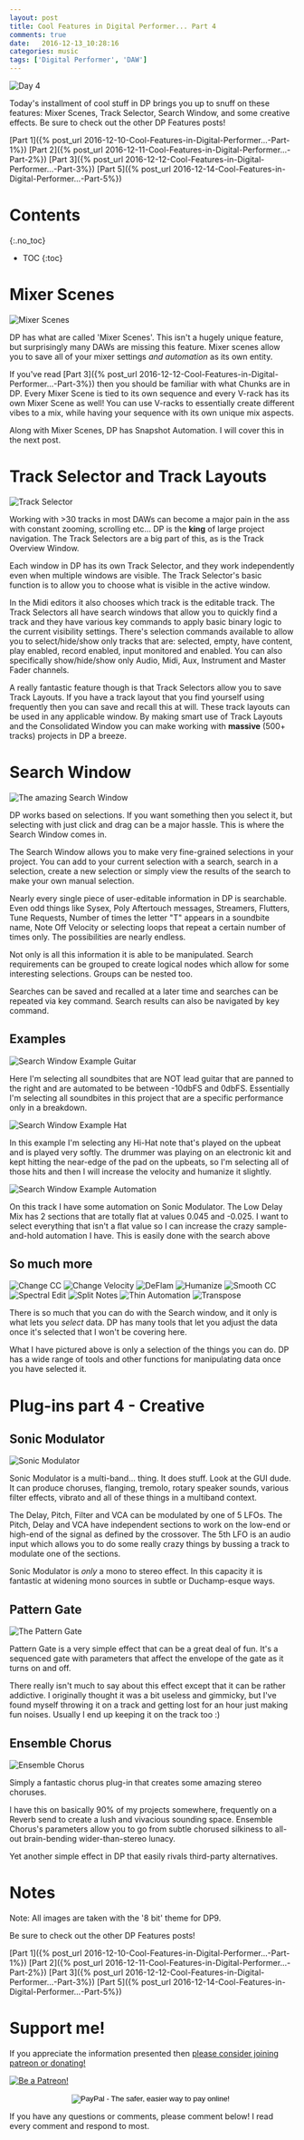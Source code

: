 ```yaml
---
layout: post
title: Cool Features in Digital Performer... Part 4
comments: true
date:   2016-12-13_10:28:16 
categories: music
tags: ['Digital Performer', 'DAW']
---
```


![Day 4](/assets/DP/Featurespt4.png)

Today's installment of cool stuff in DP brings you up to snuff on these features: Mixer Scenes, Track Selector, Search Window, and some creative effects.
Be sure to check out the other DP Features posts!

[Part 1]({% post_url 2016-12-10-Cool-Features-in-Digital-Performer...-Part-1%})
[Part 2]({% post_url 2016-12-11-Cool-Features-in-Digital-Performer...-Part-2%})
[Part 3]({% post_url 2016-12-12-Cool-Features-in-Digital-Performer...-Part-3%})
[Part 5]({% post_url 2016-12-14-Cool-Features-in-Digital-Performer...-Part-5%})

<!--more-->

# Contents
{:.no_toc}
* TOC
{:toc}

# Mixer Scenes

![Mixer Scenes](/assets/DP/MixerScenes.png)

DP has what are called 'Mixer Scenes'. This isn't a hugely unique feature, but surprisingly many DAWs are missing this feature. Mixer scenes allow you to save all of your mixer settings _and automation_ as its own entity.

If you've read [Part 3]({% post_url 2016-12-12-Cool-Features-in-Digital-Performer...-Part-3%}) then you should be familiar with what Chunks are in DP. Every Mixer Scene is tied to its own sequence and every V-rack has its own Mixer Scene as well! You can use V-racks to essentially create different vibes to a mix, while having your sequence with its own unique mix aspects.

Along with Mixer Scenes, DP has Snapshot Automation. I will cover this in the next post.

# Track Selector and Track Layouts

![Track Selector](/assets/DP/TrackSelector.png)

Working with >30 tracks in most DAWs can become a major pain in the ass with constant zooming, scrolling etc... DP is the __king__ of large project navigation. The Track Selectors are a big part of this, as is the Track Overview Window.

Each window in DP has its own Track Selector, and they work independently even when multiple windows are visible. The Track Selector's basic function is to allow you to choose what is visible in the active window. 

In the Midi editors it also chooses which track is the editable track. The Track Selectors all have search windows that allow you to quickly find a track and they have various key commands to apply basic binary logic to the current visibility settings. There's selection commands available to allow you to select/hide/show only tracks that are: selected, empty, have content, play enabled, record enabled, input monitored and enabled. You can also specifically show/hide/show only Audio, Midi, Aux, Instrument and Master Fader channels.

A really fantastic feature though is that Track Selectors allow you to save Track Layouts. If you have a track layout that you find yourself using frequently then you can save and recall this at will. These track layouts can be used in any applicable window. By making smart use of Track Layouts and the Consolidated Window you can make working with __massive__ (500+ tracks) projects in DP a breeze.

# Search Window

![The amazing Search Window](/assets/DP/SearchWindow.png)

DP works based on selections. If you want something then you select it, but selecting with just click and drag can be a major hassle. This is where the Search Window comes in.

The Search Window allows you to make very fine-grained selections in your project. You can add to your current selection with a search, search in a selection, create a new selection or simply view the results of the search to make your own manual selection.

Nearly every single piece of user-editable information in DP is searchable. Even odd things like Sysex, Poly Aftertouch messages, Streamers, Flutters, Tune Requests, Number of times the letter "T" appears in a soundbite name, Note Off Velocity or selecting loops that repeat a certain number of times only. The possibilities are nearly endless.

Not only is all this information it is able to be manipulated. Search requirements can be grouped to create logical nodes which allow for some interesting selections. Groups can be nested too.

Searches can be saved and recalled at a later time and searches can be repeated via key command. Search results can also be navigated by key command.

## Examples

![Search Window Example Guitar](/assets/DP/SearchGuitar.png)

Here I'm selecting all soundbites that are NOT lead guitar that are panned to the right and are automated to be between -10dbFS and 0dbFS. Essentially I'm selecting all soundbites in this project that are a specific performance only in a breakdown.

![Search Window Example Hat](/assets/DP/SearchHat.png)

In this example I'm selecting any Hi-Hat note that's played on the upbeat and is played very softly. The drummer was playing on an electronic kit and kept hitting the near-edge of the pad on the upbeats, so I'm selecting all of those hits and then I will increase the velocity and humanize it slightly.

![Search Window Example Automation](/assets/DP/SearchAutomation.png)

On this track I have some automation on Sonic Modulator. The Low Delay Mix has 2 sections that are totally flat at values 0.045 and -0.025. I want to select everything that isn't a flat value so I can increase the crazy sample-and-hold automation I have. This is easily done with the search above

## So much more

![Change CC](/assets/DP/ChangeCC.png)
![Change Velocity](/assets/DP/ChangeVelocity.png)
![DeFlam](/assets/DP/DeFlam.png)
![Humanize](/assets/DP/Humanize.png)
![Smooth CC](/assets/DP/Smooth.png)
![Spectral Edit](/assets/DP/Spectral.png)
![Split Notes](/assets/DP/Split.png)
![Thin Automation](/assets/DP/Thin.png)
![Transpose](/assets/DP/Transpose.png)

There is so much that you can do with the Search window, and it only is what lets you _select_ data. DP has many tools that let you adjust the data once it's selected that I won't be covering here.

What I have pictured above is only a selection of the things you can do. DP has a wide range of tools and other functions for manipulating data once you have selected it.

# Plug-ins part 4 - Creative

## Sonic Modulator

![Sonic Modulator](/assets/DP/SonicModulator.png)

Sonic Modulator is a multi-band... thing. It does stuff. Look at the GUI dude. It can produce choruses, flanging, tremolo, rotary speaker sounds, various filter effects, vibrato and all of these things in a multiband context.

The Delay, Pitch, Filter and VCA can be modulated by one of 5 LFOs. The Pitch, Delay and VCA have independent sections to work on the low-end or high-end of the signal as defined by the crossover. The 5th LFO is an audio input which allows you to do some really crazy things by bussing a track to modulate one of the sections.

Sonic Modulator is _only_ a mono to stereo effect. In this capacity it is fantastic at widening mono sources in subtle or Duchamp-esque ways.

## Pattern Gate

![The Pattern Gate](/assets/DP/PatternGate.png)

Pattern Gate is a very simple effect that can be a great deal of fun. It's a sequenced gate with parameters that affect the envelope of the gate as it turns on and off.

There really isn't much to say about this effect except that it can be rather addictive. I originally thought it was a bit useless and gimmicky, but I've found myself throwing it on a track and getting lost for an hour just making fun noises. Usually I end up keeping it on the track too :)

## Ensemble Chorus

![Ensemble Chorus](/assets/DP/EnsembleChorus.png)

Simply a fantastic chorus plug-in that creates some amazing stereo choruses.

I have this on basically 90% of my projects somewhere, frequently on a Reverb send to create a lush and vivacious sounding space. Ensemble Chorus's parameters allow you to go from subtle chorused silkiness to all-out brain-bending wider-than-stereo lunacy.

Yet another simple effect in DP that easily rivals third-party alternatives.

# Notes

Note: All images are taken with the '8 bit' theme for DP9.

Be sure to check out the other DP Features posts!

[Part 1]({% post_url 2016-12-10-Cool-Features-in-Digital-Performer...-Part-1%})
[Part 2]({% post_url 2016-12-11-Cool-Features-in-Digital-Performer...-Part-2%})
[Part 3]({% post_url 2016-12-12-Cool-Features-in-Digital-Performer...-Part-3%})
[Part 5]({% post_url 2016-12-14-Cool-Features-in-Digital-Performer...-Part-5%})

# Support me!

If you appreciate the information presented then <a href="/DonateNow/">please consider joining patreon or donating!</a>

<a href="https://www.patreon.com/bePatron?u=7465992"> <img class="patreon-button" src="/assets/Patreon.png" alt="Be a Patreon!"></a>

<form style="text-align: center;" action="https://www.paypal.com/cgi-bin/webscr" method="post" target="_top">
<input type="hidden" name="cmd" value="_s-xclick">
<input type="hidden" name="hosted_button_id" value="BR247JAZBTUJJ">
<input type="image" src="https://www.paypalobjects.com/en_US/i/btn/btn_donateCC_LG.gif" border="0" name="submit" alt="PayPal - The safer, easier way to pay online!">
<img alt="" border="0" src="https://www.paypalobjects.com/en_US/i/scr/pixel.gif" width="1" height="1">
</form>

If you have any questions or comments, please comment below! I read every comment and respond to most.
